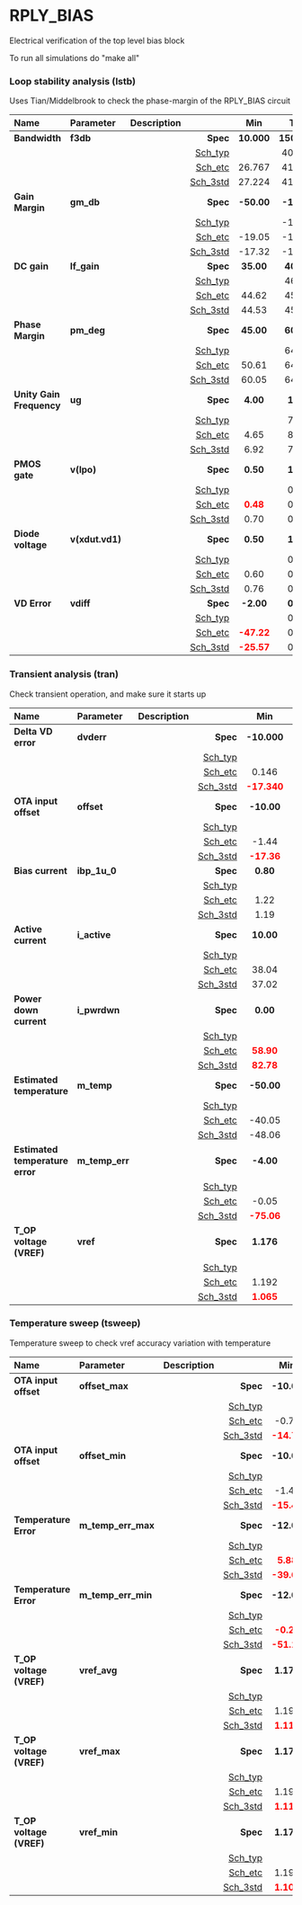 # RPLY_BIAS
Electrical verification of the top level bias block

To run all simulations do "make all"


### Loop stability analysis (lstb)

Uses Tian/Middelbrook to check the phase-margin of the RPLY_BIAS circuit



|**Name**|**Parameter**|**Description**| |**Min**|**Typ**|**Max**| Unit|
|:---|:---|:---|---:|:---:|:---:|:---:| ---:|
|**Bandwidth**|**f3db** | | **Spec**  | **10.000** | **150.000** | **300.000** | **kHz** |
| | | |<a href='results/lstb_Sch_typical.html'>Sch_typ</a>| | 40.809 |  | |
| | | |<a href='results/lstb_Sch_etc.html'>Sch_etc</a>|26.767 | 41.013 | 57.114 | |
| | | |<a href='results/lstb_Sch_mc.html'>Sch_3std</a>|27.224 | 41.900 | 51.153 | |
|**Gain Margin**|**gm\_db** | | **Spec**  | **-50.00** | **-10.00** | **-10.00** | **dB** |
| | | |<a href='results/lstb_Sch_typical.html'>Sch_typ</a>| | -16.08 |  | |
| | | |<a href='results/lstb_Sch_etc.html'>Sch_etc</a>|-19.05 | -15.96 | -13.27 | |
| | | |<a href='results/lstb_Sch_mc.html'>Sch_3std</a>|-17.32 | -16.13 | -14.65 | |
|**DC gain**|**lf\_gain** | | **Spec**  | **35.00** | **40.00** | **55.00** | **dB** |
| | | |<a href='results/lstb_Sch_typical.html'>Sch_typ</a>| | 46.15 |  | |
| | | |<a href='results/lstb_Sch_etc.html'>Sch_etc</a>|44.62 | 45.89 | 49.52 | |
| | | |<a href='results/lstb_Sch_mc.html'>Sch_3std</a>|44.53 | 45.80 | 48.80 | |
|**Phase Margin**|**pm\_deg** | | **Spec**  | **45.00** | **60.00** | **75.00** |  |
| | | |<a href='results/lstb_Sch_typical.html'>Sch_typ</a>| | 64.32 |  | |
| | | |<a href='results/lstb_Sch_etc.html'>Sch_etc</a>|50.61 | 64.02 | 70.67 | |
| | | |<a href='results/lstb_Sch_mc.html'>Sch_3std</a>|60.05 | 64.65 | 67.35 | |
|**Unity Gain Frequency**|**ug** | | **Spec**  | **4.00** | **1.50** | **20.00** | **MHz** |
| | | |<a href='results/lstb_Sch_typical.html'>Sch_typ</a>| | 7.99 |  | |
| | | |<a href='results/lstb_Sch_etc.html'>Sch_etc</a>|4.65 | 8.00 | 14.31 | |
| | | |<a href='results/lstb_Sch_mc.html'>Sch_3std</a>|6.92 | 7.99 | 9.98 | |
|**PMOS gate**|**v(lpo)** | | **Spec**  | **0.50** | **1.00** | **1.30** | **V** |
| | | |<a href='results/lstb_Sch_typical.html'>Sch_typ</a>| | 0.73 |  | |
| | | |<a href='results/lstb_Sch_etc.html'>Sch_etc</a>|<span style='color:red'>**0.48**</span> | 0.74 | 1.00 | |
| | | |<a href='results/lstb_Sch_mc.html'>Sch_3std</a>|0.70 | 0.72 | 0.74 | |
|**Diode voltage**|**v(xdut.vd1)** | | **Spec**  | **0.50** | **1.00** | **1.30** | **V** |
| | | |<a href='results/lstb_Sch_typical.html'>Sch_typ</a>| | 0.77 |  | |
| | | |<a href='results/lstb_Sch_etc.html'>Sch_etc</a>|0.60 | 0.74 | 0.87 | |
| | | |<a href='results/lstb_Sch_mc.html'>Sch_3std</a>|0.76 | 0.77 | 0.77 | |
|**VD Error**|**vdiff** | | **Spec**  | **-2.00** | **0.00** | **2.00** | **mV** |
| | | |<a href='results/lstb_Sch_typical.html'>Sch_typ</a>| | 0.22 |  | |
| | | |<a href='results/lstb_Sch_etc.html'>Sch_etc</a>|<span style='color:red'>**-47.22**</span> | 0.16 | 1.45 | |
| | | |<a href='results/lstb_Sch_mc.html'>Sch_3std</a>|<span style='color:red'>**-25.57**</span> | 0.29 | <span style='color:red'>**14.37**</span> | |
### Transient analysis (tran)

Check transient operation, and make sure it starts up



|**Name**|**Parameter**|**Description**| |**Min**|**Typ**|**Max**| Unit|
|:---|:---|:---|---:|:---:|:---:|:---:| ---:|
|**Delta VD error**|**dvderr** | | **Spec**  | **-10.000** | **0.000** | **10.000** | **mV** |
| | | |<a href='results/tran_Sch_typical.html'>Sch_typ</a>| | 2.414 |  | |
| | | |<a href='results/tran_Sch_etc.html'>Sch_etc</a>|0.146 | 2.957 | <span style='color:red'>**53.179**</span> | |
| | | |<a href='results/tran_Sch_mc.html'>Sch_3std</a>|<span style='color:red'>**-17.340**</span> | 5.444 | <span style='color:red'>**18.887**</span> | |
|**OTA input offset**|**offset** | | **Spec**  | **-10.00** | **0.00** | **10.00** | **mV** |
| | | |<a href='results/tran_Sch_typical.html'>Sch_typ</a>| | -0.25 |  | |
| | | |<a href='results/tran_Sch_etc.html'>Sch_etc</a>|-1.44 | -0.18 | <span style='color:red'>**47.22**</span> | |
| | | |<a href='results/tran_Sch_mc.html'>Sch_3std</a>|<span style='color:red'>**-17.36**</span> | 2.90 | <span style='color:red'>**15.87**</span> | |
|**Bias current**|**ibp\_1u\_0** | | **Spec**  | **0.80** | **1.00** | **2.00** | **uA** |
| | | |<a href='results/tran_Sch_typical.html'>Sch_typ</a>| | 1.57 |  | |
| | | |<a href='results/tran_Sch_etc.html'>Sch_etc</a>|1.22 | 1.61 | <span style='color:red'>**2.64**</span> | |
| | | |<a href='results/tran_Sch_mc.html'>Sch_3std</a>|1.19 | 1.62 | 1.94 | |
|**Active current**|**i\_active** | | **Spec**  | **10.00** | **30.00** | **50.00** | **uA** |
| | | |<a href='results/tran_Sch_typical.html'>Sch_typ</a>| | 48.37 |  | |
| | | |<a href='results/tran_Sch_etc.html'>Sch_etc</a>|38.04 | 49.24 | <span style='color:red'>**78.72**</span> | |
| | | |<a href='results/tran_Sch_mc.html'>Sch_3std</a>|37.02 | <span style='color:red'>**50.55**</span> | <span style='color:red'>**56.77**</span> | |
|**Power down current**|**i\_pwrdwn** | | **Spec**  | **0.00** | **0.00** | **10.00** | **nA** |
| | | |<a href='results/tran_Sch_typical.html'>Sch_typ</a>| | <span style='color:red'>**83.43**</span> |  | |
| | | |<a href='results/tran_Sch_etc.html'>Sch_etc</a>|<span style='color:red'>**58.90**</span> | <span style='color:red'>**108.39**</span> | <span style='color:red'>**280.95**</span> | |
| | | |<a href='results/tran_Sch_mc.html'>Sch_3std</a>|<span style='color:red'>**82.78**</span> | <span style='color:red'>**83.45**</span> | <span style='color:red'>**84.24**</span> | |
|**Estimated temperature**|**m\_temp** | | **Spec**  | **-50.00** | **27.00** | **130.00** | **C** |
| | | |<a href='results/tran_Sch_typical.html'>Sch_typ</a>| | 32.96 |  | |
| | | |<a href='results/tran_Sch_etc.html'>Sch_etc</a>|-40.05 | 48.65 | <span style='color:red'>**264.16**</span> | |
| | | |<a href='results/tran_Sch_mc.html'>Sch_3std</a>|-48.06 | 41.34 | 109.02 | |
|**Estimated temperature error**|**m\_temp\_err** | | **Spec**  | **-4.00** | **0.00** | **4.00** | **C** |
| | | |<a href='results/tran_Sch_typical.html'>Sch_typ</a>| | <span style='color:red'>**5.96**</span> |  | |
| | | |<a href='results/tran_Sch_etc.html'>Sch_etc</a>|-0.05 | <span style='color:red'>**6.15**</span> | <span style='color:red'>**139.16**</span> | |
| | | |<a href='results/tran_Sch_mc.html'>Sch_3std</a>|<span style='color:red'>**-75.06**</span> | <span style='color:red'>**14.34**</span> | <span style='color:red'>**82.02**</span> | |
|**T_OP voltage (VREF)**|**vref** | | **Spec**  | **1.176** | **1.200** | **1.224** | **V** |
| | | |<a href='results/tran_Sch_typical.html'>Sch_typ</a>| | 1.203 |  | |
| | | |<a href='results/tran_Sch_etc.html'>Sch_etc</a>|1.192 | 1.203 | <span style='color:red'>**1.403**</span> | |
| | | |<a href='results/tran_Sch_mc.html'>Sch_3std</a>|<span style='color:red'>**1.065**</span> | 1.217 | <span style='color:red'>**1.332**</span> | |
### Temperature sweep (tsweep)

Temperature sweep to check vref accuracy variation with temperature



|**Name**|**Parameter**|**Description**| |**Min**|**Typ**|**Max**| Unit|
|:---|:---|:---|---:|:---:|:---:|:---:| ---:|
|**OTA input offset**|**offset\_max** | | **Spec**  | **-10.00** | **0.00** | **10.00** | **mV** |
| | | |<a href='results/tsweep_Sch_typical.html'>Sch_typ</a>| | 0.26 |  | |
| | | |<a href='results/tsweep_Sch_etcnotemp.html'>Sch_etc</a>|-0.78 | 0.28 | 5.21 | |
| | | |<a href='results/tsweep_Sch_mc.html'>Sch_3std</a>|<span style='color:red'>**-14.78**</span> | 0.29 | <span style='color:red'>**19.55**</span> | |
|**OTA input offset**|**offset\_min** | | **Spec**  | **-10.00** | **0.00** | **10.00** | **mV** |
| | | |<a href='results/tsweep_Sch_typical.html'>Sch_typ</a>| | -0.72 |  | |
| | | |<a href='results/tsweep_Sch_etcnotemp.html'>Sch_etc</a>|-1.49 | -0.75 | 0.07 | |
| | | |<a href='results/tsweep_Sch_mc.html'>Sch_3std</a>|<span style='color:red'>**-15.46**</span> | -1.20 | <span style='color:red'>**13.70**</span> | |
|**Temperature Error**|**m\_temp\_err\_max** | | **Spec**  | **-12.00** | **0.00** | **-4.00** | **C** |
| | | |<a href='results/tsweep_Sch_typical.html'>Sch_typ</a>| | <span style='color:red'>**10.36**</span> |  | |
| | | |<a href='results/tsweep_Sch_etcnotemp.html'>Sch_etc</a>|<span style='color:red'>**5.88**</span> | <span style='color:red'>**9.26**</span> | <span style='color:red'>**24.17**</span> | |
| | | |<a href='results/tsweep_Sch_mc.html'>Sch_3std</a>|<span style='color:red'>**-39.64**</span> | <span style='color:red'>**19.25**</span> | <span style='color:red'>**75.80**</span> | |
|**Temperature Error**|**m\_temp\_err\_min** | | **Spec**  | **-12.00** | **0.00** | **-4.00** | **C** |
| | | |<a href='results/tsweep_Sch_typical.html'>Sch_typ</a>| | <span style='color:red'>**2.03**</span> |  | |
| | | |<a href='results/tsweep_Sch_etcnotemp.html'>Sch_etc</a>|<span style='color:red'>**-0.20**</span> | <span style='color:red'>**1.79**</span> | <span style='color:red'>**4.04**</span> | |
| | | |<a href='results/tsweep_Sch_mc.html'>Sch_3std</a>|<span style='color:red'>**-51.11**</span> | <span style='color:red'>**10.00**</span> | <span style='color:red'>**66.45**</span> | |
|**T_OP voltage (VREF)**|**vref\_avg** | | **Spec**  | **1.176** | **1.200** | **1.224** | **V** |
| | | |<a href='results/tsweep_Sch_typical.html'>Sch_typ</a>| | 1.203 |  | |
| | | |<a href='results/tsweep_Sch_etcnotemp.html'>Sch_etc</a>|1.197 | 1.203 | 1.206 | |
| | | |<a href='results/tsweep_Sch_mc.html'>Sch_3std</a>|<span style='color:red'>**1.114**</span> | 1.217 | <span style='color:red'>**1.311**</span> | |
|**T_OP voltage (VREF)**|**vref\_max** | | **Spec**  | **1.176** | **1.200** | **1.224** | **V** |
| | | |<a href='results/tsweep_Sch_typical.html'>Sch_typ</a>| | 1.203 |  | |
| | | |<a href='results/tsweep_Sch_etcnotemp.html'>Sch_etc</a>|1.198 | 1.204 | 1.219 | |
| | | |<a href='results/tsweep_Sch_mc.html'>Sch_3std</a>|<span style='color:red'>**1.115**</span> | 1.220 | <span style='color:red'>**1.312**</span> | |
|**T_OP voltage (VREF)**|**vref\_min** | | **Spec**  | **1.176** | **1.200** | **1.224** | **V** |
| | | |<a href='results/tsweep_Sch_typical.html'>Sch_typ</a>| | 1.201 |  | |
| | | |<a href='results/tsweep_Sch_etcnotemp.html'>Sch_etc</a>|1.192 | 1.200 | 1.204 | |
| | | |<a href='results/tsweep_Sch_mc.html'>Sch_3std</a>|<span style='color:red'>**1.107**</span> | 1.213 | <span style='color:red'>**1.309**</span> | |
